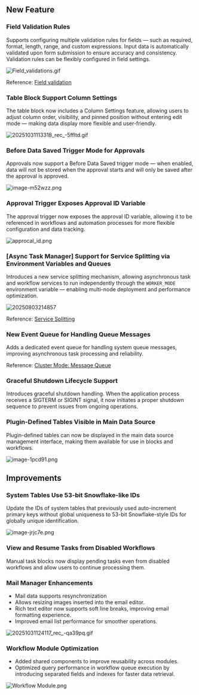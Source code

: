 ## New Feature

### Field Validation Rules

Supports configuring multiple validation rules for fields — such as required, format, length, range, and custom expressions.
Input data is automatically validated upon form submission to ensure accuracy and consistency.
Validation rules can be flexibly configured in field settings.

![Field_validations.gif](https://static-docs.nocobase.com/20251031111521_rec_-6mjzt5.gif)

Reference: [Field validation](https://docs.nocobase.com/handbook/data-modeling/collection-fields/validation)

### Table Block Support Column Settings

The table block now includes a Column Settings feature, allowing users to adjust column order, visibility, and pinned position without entering edit mode — making data display more flexible and user-friendly.

![20251031113318_rec_-5ffltd.gif](https://static-docs.nocobase.com/20251031113318_rec_-5ffltd.gif)

### Before Data Saved Trigger Mode for Approvals

Approvals now support a Before Data Saved trigger mode — when enabled, data will not be stored when the approval starts and will only be saved after the approval is approved.

![image-m52wzz.png](https://static-docs.nocobase.com/image-m52wzz.png)

### Approval Trigger Exposes Approval ID Variable

The approval trigger now exposes the approval ID variable, allowing it to be referenced in workflows and automation processes for more flexible configuration and data tracking.

![approcal_id.png](https://static-docs.nocobase.com/image-qsspfn.png)

### [Async Task Manager] Support for Service Splitting via Environment Variables and Queues

Introduces a new service splitting mechanism, allowing asynchronous task and workflow services to run independently through the `WORKER_MODE` environment variable — enabling multi-node deployment and performance optimization.

![20250803214857](https://static-docs.nocobase.com/20250803214857.png)

Reference: [Service Splitting](https://docs.nocobase.com/welcome/getting-started/deployment/cluster-mode/services-splitting)

### New Event Queue for Handling Queue Messages

Adds a dedicated event queue for handling system queue messages, improving asynchronous task processing and reliability.

Reference: [Cluster Mode: Message Queue](https://docs.nocobase.com/welcome/getting-started/deployment/cluster-mode#message-queue)

### Graceful Shutdown Lifecycle Support

Introduces graceful shutdown handling.
When the application process receives a SIGTERM or SIGINT signal, it now initiates a proper shutdown sequence to prevent issues from ongoing operations.

### Plugin-Defined Tables Visible in Main Data Source

Plugin-defined tables can now be displayed in the main data source management interface, making them available for use in blocks and workflows.

![image-1pcd91.png](https://static-docs.nocobase.com/image-1pcd91.png)

## Improvements

### System Tables Use 53-bit Snowflake-like IDs

Update the IDs of system tables that previously used auto-increment primary keys without global uniqueness to 53-bit Snowflake-style IDs for globally unique identification.

![image-jrjc7e.png](https://static-docs.nocobase.com/image-jrjc7e.png)

### View and Resume Tasks from Disabled Workflows

Manual task blocks now display pending tasks even from disabled workflows and allow users to continue processing them.

### Mail Manager Enhancements

* Mail data supports resynchronization
* Allows resizing images inserted into the email editor.
* Rich text editor now supports soft line breaks, improving email formatting experience.
* Improved email list performance for smoother operations.

![20251031124117_rec_-qa39pq.gif](https://static-docs.nocobase.com/20251031124117_rec_-qa39pq.gif)

### Workflow Module Optimization

* Added shared components to improve reusability across modules.
* Optimized query performance in workflow queue execution by introducing separated fields and indexes for faster data retrieval.

![Workflow Module.png](https://static-docs.nocobase.com/image-5b3byb.png)
